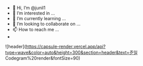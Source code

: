 

- 👋 Hi, I’m @junil1
- 👀 I’m interested in ...
- 🌱 I’m currently learning ...
- 💞️ I’m looking to collaborate on ...
- 📫 How to reach me ...
- 
![header](https://capsule-render.vercel.app/api?type=wave&color=auto&height=300&section=header&text=준일 Codegram%20render&fontSize=90)

<!---
junil1/junil1 is a ✨ special ✨ repository because its `README.md` (this file) appears on your GitHub profile.
You can click the Preview link to take a look at your changes.
--->

